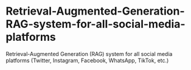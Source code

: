 # Retrieval-Augmented-Generation-RAG-system-for-all-social-media-platforms
Retrieval-Augmented Generation (RAG) system for all social media platforms (Twitter, Instagram, Facebook, WhatsApp, TikTok, etc.)
